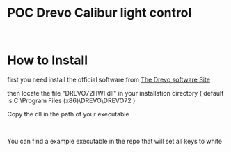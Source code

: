 # POC Drevo Calibur light control
<br>
<h1>How to Install</h1>
<p>first you need install the official software from <a href=https://www.drevo.net/page/software>The Drevo software Site</a></p>
<p>then locate the file "DREVO72HWI.dll" in your installation directory ( default is C:\Program Files (x86)\DREVO\DREVO72 )</p>
<p>Copy the dll in the path of your executable</p>
<br>
<p>You can find a example executable in the repo that will set all keys to white</p>